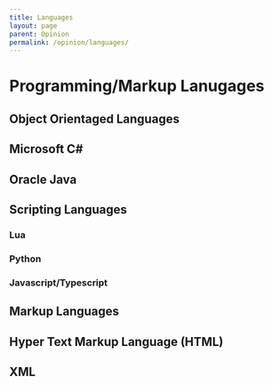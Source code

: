 ```yaml
---
title: Languages 
layout: page 
parent: Opinion
permalink: /opinion/languages/
---
```


# Programming/Markup Lanugages

## Object Orientaged Languages

## Microsoft C#

## Oracle Java

## Scripting Languages

### Lua

### Python

### Javascript/Typescript

## Markup Languages

## Hyper Text Markup Language (HTML)

## XML 

